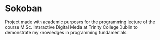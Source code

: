 # Sokoban

Project made with academic purposes for the programming lecture of the course M.Sc. Interactive Digital Media
at Trinity College Dublin to demonstrate my knowledges in programming fundamentals.

